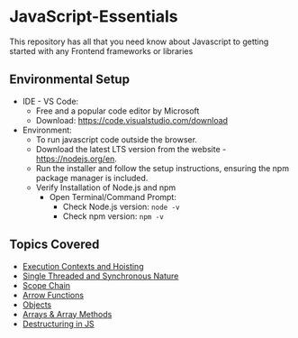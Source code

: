 # JavaScript-Essentials
This repository has all that you need know about Javascript to getting started with any Frontend frameworks or libraries

## Environmental Setup
- IDE - VS Code:
  - Free and a popular code editor by Microsoft
  - Download: https://code.visualstudio.com/download
- Environment:
  - To run javascript code outside the browser.
  - Download the latest LTS version from the website - https://nodejs.org/en.
  - Run the installer and follow the setup instructions, ensuring the npm package manager is included.
  - Verify Installation of Node.js and npm
    - Open Terminal/Command Prompt:
      - Check Node.js version: `node -v`
      - Check npm version: `npm -v`

## Topics Covered
- [Execution Contexts and Hoisting](https://github.com/TechSapna/JavaScript-Essentials/tree/main/Execution%20Contexts)
- [Single Threaded and Synchronous Nature](https://github.com/TechSapna/JavaScript-Essentials/tree/main/Single%20Threaded%20and%20Synchronosity)
- [Scope Chain](https://github.com/TechSapna/JavaScript-Essentials/tree/main/Scope%20Chain)
- [Arrow Functions](https://github.com/TechSapna/JavaScript-Essentials/tree/main/Arrow%20Functions)
- [Objects](https://github.com/TechSapna/JavaScript-Essentials/tree/main/Objects)
- [Arrays & Array Methods](https://github.com/TechSapna/JavaScript-Essentials/tree/main/Arrays)
- [Destructuring in JS](https://github.com/TechSapna/JavaScript-Essentials/tree/main/Destructuring)
